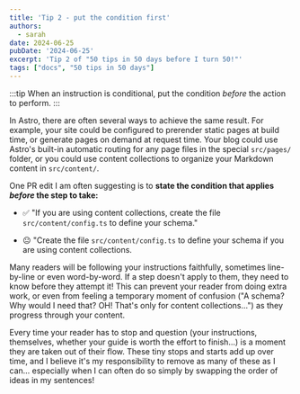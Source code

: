 ```yaml
---
title: 'Tip 2 - put the condition first'
authors:
  - sarah
date: 2024-06-25
pubDate: '2024-06-25'
excerpt: 'Tip 2 of "50 tips in 50 days before I turn 50!"'
tags: ["docs", "50 tips in 50 days"]
---
```


:::tip
When an instruction is conditional, put the condition *before* the action to perform.
:::

In Astro, there are often several ways to achieve the same result. For example, your site could be configured to prerender static pages at build time, or generate pages on demand at request time. Your blog could use Astro's built-in automatic routing for any page files in the special `src/pages/` folder, or you could use content collections to organize your Markdown content in `src/content/`.

One PR edit I am often suggesting is to **state the condition that applies *before* the step to take:** 

- ✅ "If you are using content collections, create the file `src/content/config.ts` to define your schema."

- 😐 "Create the file `src/content/config.ts` to define your schema if you are using content collections.

Many readers will be following your instructions faithfully, sometimes line-by-line or even word-by-word. If a step doesn't apply to them, they need to know before they attempt it! This can prevent your reader from doing extra work, or even from feeling a temporary moment of confusion ("A schema? Why would I need that? OH! That's only for content collections...") as they progress through your content. 

Every time your reader has to stop and question (your instructions, themselves, whether your guide is worth the effort to finish...) is a moment they are taken out of their flow. These tiny stops and starts add up over time, and I believe it's my responsibility to remove as many of these as I can... especially when I can often do so simply by swapping the order of ideas in my sentences!
